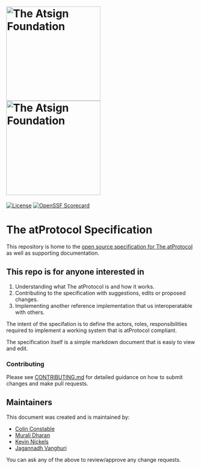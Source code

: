 <h1><a href="https://atsign.com#gh-light-mode-only">
<img width=250px src="https://atsign.com/wp-content/uploads/2022/05/atsign-logo-horizontal-color2022.svg#gh-light-mode-only"
alt="The Atsign Foundation"></a><a href="https://atsign.com#gh-dark-mode-only">
<img width=250px src="https://atsign.com/wp-content/uploads/2023/08/atsign-logo-horizontal-reverse2022-Color.svg#gh-dark-mode-only"
alt="The Atsign Foundation"></a></h1>

[![License](https://img.shields.io/badge/License-BSD_3--Clause-blue.svg)](https://github.com/atsign-foundation/at_protocol/blob/trunk/LICENSE)
[![OpenSSF Scorecard](https://api.securityscorecards.dev/projects/github.com/atsign-foundation/at_protocol/badge)](https://securityscorecards.dev/viewer/?uri=github.com/atsign-foundation/at_protocol&sort_by=check-score&sort_direction=desc)

# The atProtocol Specification

This repository is home to the
[open source specification for The atProtocol](specification/at_protocol_specification.md)
as well as supporting documentation.

## This repo is for anyone interested in

1. Understanding what The atProtocol is and how it works.
2. Contributing to the specification with suggestions, edits or proposed
changes.
3. Implementing another reference implementation that us interoperatable with
others.

The intent of the specifation is to define the actors, roles, responsibilities
required to implement a working system that is atProtocol compliant.

The specification itself is a simple markdown document that is easiy to view
and edit.

### Contributing

Please see [CONTRIBUTING.md](CONTRIBUTING.md) for detailed guidance on how to
submit changes and make pull requests.

## Maintainers

This document was created and is maintained by:
- [Colin Constable](https://github.com/cconstab)
- [Murali Dharan](https://github.com/murali-shris)
- [Kevin Nickels](https://github.com/nickelskevin)
- [Jagannadh Vanghuri](https://github.com/VJag)

You can ask any of the above to review/approve any change requests.
